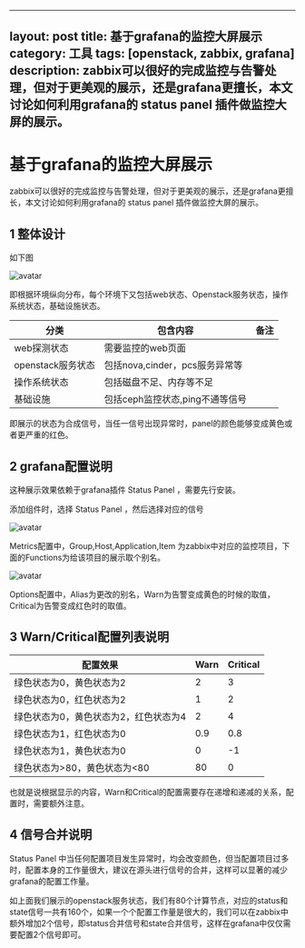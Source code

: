 
---
layout: post
title: 基于grafana的监控大屏展示
category: 工具
tags: [openstack, zabbix, grafana]
description: zabbix可以很好的完成监控与告警处理，但对于更美观的展示，还是grafana更擅长，本文讨论如何利用grafana的 status panel 插件做监控大屏的展示。
---

# 基于grafana的监控大屏展示

zabbix可以很好的完成监控与告警处理，但对于更美观的展示，还是grafana更擅长，本文讨论如何利用grafana的 status panel 插件做监控大屏的展示。

## 1 整体设计

如下图

![avatar](image/yanfayun.jpg)

即根据环境纵向分布，每个环境下又包括web状态、Openstack服务状态，操作系统状态，基础设施状态。

| 分类 | 包含内容 | 备注 |
| ------ | ------ | ------ |
| web探测状态 | 需要监控的web页面 |  |
| openstack服务状态 | 包括nova,cinder，pcs服务异常等 |  |
| 操作系统状态 | 包括磁盘不足、内存等不足 |  |
| 基础设施 | 包括ceph监控状态,ping不通等信号 |  |


即展示的状态为合成信号，当任一信号出现异常时，panel的颜色能够变成黄色或者更严重的红色。

## 2 grafana配置说明

这种展示效果依赖于grafana插件 Status Panel ，需要先行安装。

添加组件时，选择 Status Panel ，然后选择对应的信号

![avatar](image/yanfayun1.jpg)

Metrics配置中，Group,Host,Application,Item 为zabbix中对应的监控项目，下面的Functions为给该项目的展示取个别名。

![avatar](image/yanfayun2.jpg)

Options配置中，Alias为更改的别名，Warn为告警变成黄色的时候的取值，Critical为告警变成红色时的取值。

## 3 Warn/Critical配置列表说明

| 配置效果 | Warn | Critical |
| ------ | ------ | ------ |
| 绿色状态为0，黄色状态为2 | 2 | 3 |
| 绿色状态为0，红色状态为2 | 1 | 2 |
| 绿色状态为0，黄色状态为2，红色状态为4 | 2 | 4 |
| 绿色状态为1，红色状态为0 | 0.9 | 0.8 |
| 绿色状态为1，黄色状态为0 | 0 | -1 |
| 绿色状态为>80，黄色状态为<80 | 80 | 0 |

也就是说根据显示的内容，Warn和Critical的配置需要存在递增和递减的关系，配置时，需要额外注意。

## 4 信号合并说明

Status Panel 中当任何配置项目发生异常时，均会改变颜色，但当配置项目过多时，配置本身的工作量很大，建议在源头进行信号的合并，这样可以显著的减少grafana的配置工作量。

如上面我们展示的openstack服务状态，我们有80个计算节点，对应的status和state信号一共有160个，如果一个个配置工作量是很大的，我们可以在zabbix中额外增加2个信号，即status合并信号和state合并信号，这样在grafana中仅仅需要配置2个信号即可。
